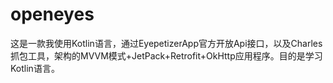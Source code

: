 # openeyes
这是一款我使用Kotlin语言，通过EyepetizerApp官方开放Api接口，以及Charles抓包工具，架构的MVVM模式+JetPack+Retrofit+OkHttp应用程序。目的是学习Kotlin语言。
